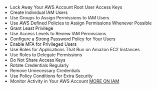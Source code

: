 - Lock Away Your AWS Account Root User Access Keys
- Create Individual IAM Users
- Use Groups to Assign Permissions to IAM Users
- Use AWS Defined Policies to Assign Permissions Whenever Possible
- Grant Least Privilege
- Use Access Levels to Review IAM Permissions
- Configure a Strong Password Policy for Your Users
- Enable MFA for Privileged Users
- Use Roles for Applications That Run on Amazon EC2 Instances
- Use Roles to Delegate Permissions
- Do Not Share Access Keys
- Rotate Credentials Regularly
- Remove Unnecessary Credentials
- Use Policy Conditions for Extra Security
- Monitor Activity in Your AWS Account
[MORE ON IAM](https://docs.aws.amazon.com/IAM/latest/UserGuide/best-practices.html)
